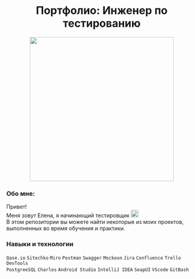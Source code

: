 <div align="center"> 
  <h1>Портфолио: Инженер по тестированию </h1> </div>
<div id="header" align="center">
  <img src="https://media.giphy.com/media/v1.Y2lkPTc5MGI3NjExZmE4NjRuMjF5YjA2OTZkcW13Mzh5bjVoYjJ5dHhuYmhoNWYzc21wZiZlcD12MV9pbnRlcm5hbF9naWZfYnlfaWQmY3Q9Zw/hpXdHPfFI5wTABdDx9/giphy.gif" width="380"/>
</div>

### Обо мне:
Привет!  
Меня зовут Елена, я начинающий тестировщик <img height="20" src="https://github.com/kenstavichute/QA_engineer/assets/146355792/4e0ab703-6a3c-459b-9568-dd087620d7cf">   
В этом репозитории вы можете найти некоторые из моих проектов, выполненных во время обучения и практики.
### Навыки и технологии
`Qase.io` `Sitechko` `Miro` `Postman` `Swagger` `Mockoon` `Jira` `Confluence` `Trello` `DevTools`   
`PostgreeSQL` `Charles` `Android Studio` `IntelliJ IDEA` `SoapUI` `VScode` `GitBash`
